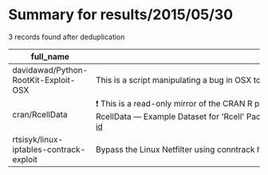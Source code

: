 
# Summary for results/2015/05/30
    
3 records found after deduplication

| full_name | description | html_url | matched_list | matched_count | pushed_at | size | stargazers_count | language | forks_count |
|-----------------------------------------|------------------------------------------------------------------------------------------------------------------------------------------------------------------------------------------------------------------|------------------------------------------------------------|----------------|-----------------|---------------------------|--------|--------------------|------------|---------------|
| davidawad/Python-RootKit-Exploit-OSX | This is a script manipulating a bug in OSX to escalate any user level process to Root privilege. | https://github.com/davidawad/Python-RootKit-Exploit-OSX | ['exploit'] | 1 | 2015-05-30 02:16:49+00:00 | 120 | 18 | Python | 9 |
| cran/RcellData | :exclamation: This is a read-only mirror of the CRAN R package repository. RcellData — Example Dataset for 'Rcell' Package. Homepage: http://www.embnet.qb.fcen.uba.ar, http://sourceforge.net/projects/cell-id | https://github.com/cran/RcellData | ['rce'] | 1 | 2015-05-30 06:44:03+00:00 | 2368 | 0 | R | 1 |
| rtsisyk/linux-iptables-contrack-exploit | Bypass the Linux Netfilter using conntrack helpers | https://github.com/rtsisyk/linux-iptables-contrack-exploit | ['exploit'] | 1 | 2015-05-30 08:57:02+00:00 | 132 | 14 | JavaScript | 3 |
